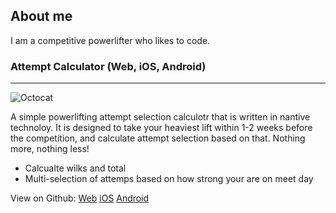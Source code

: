 ## About me

I am a competitive powerlifter who likes to code.




### Attempt Calculator (Web, iOS, Android)
***

![Octocat](https://raw.githubusercontent.com/wajeht/web_attempt_calculator/gh-pages/images/screenshot.png)

A simple powerlifting attempt selection calculotr that is written in nantive technoloy. It is designed to take your heaviest lift within 1-2 weeks before the competition, and calculate attempt selection based on that. Nothing more, nothing less!

*   Calcualte wilks and total
*   Multi-selection of attemps based on how strong your are on meet day

View on Github: [Web](https://github.com/wajeht/web_attempt_calculator)  [iOS](https://github.com/wajeht/ios_attempt_calculator)  [Android](https://github.com/wajeht/android_attempt_calculator) 




